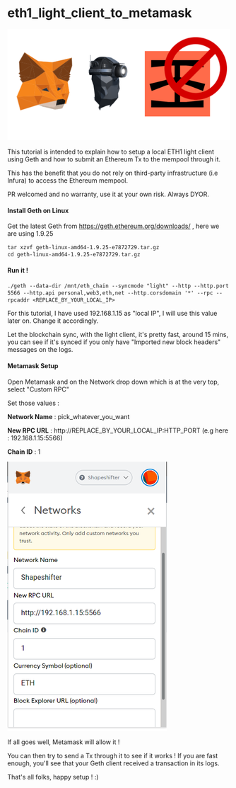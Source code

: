 # eth1_light_client_to_metamask

![img](header.png)

This tutorial is intended to explain how to setup a local ETH1 light client using Geth and how to submit an Ethereum Tx to the mempool through it.

This has the benefit that you do not rely on third-party infrastructure (i.e Infura) to access the Ethereum mempool.

PR welcomed and no warranty, use it at your own risk. Always DYOR.

#### Install Geth on Linux

Get the latest Geth from https://geth.ethereum.org/downloads/ , here we are using 1.9.25

    tar xzvf geth-linux-amd64-1.9.25-e7872729.tar.gz
    cd geth-linux-amd64-1.9.25-e7872729.tar.gz
    
#### Run it !

    ./geth --data-dir /mnt/eth_chain --syncmode "light" --http --http.port 5566 --http.api personal,web3,eth,net --http.corsdomain '*' --rpc --rpcaddr <REPLACE_BY_YOUR_LOCAL_IP>

For this tutorial, I have used 192.168.1.15 as "local IP", I will use this value later on. Change it accordingly.

Let the blockchain sync, with the light client, it's pretty fast, around 15 mins, you can see if it's synced if you only have "Imported new block headers" messages on the logs.

#### Metamask Setup

Open Metamask and on the Network drop down which is at the very top, select "Custom RPC"

Set those values :

**Network Name** : pick_whatever_you_want

**New RPC URL** : http://REPLACE_BY_YOUR_LOCAL_IP:HTTP_PORT (e.g here : 192.168.1.15:5566)

**Chain ID** : 1

![img](rpc_setup_mm.png)

If all goes well, Metamask will allow it !

You can then try to send a Tx through it to see if it works ! If you are fast enough, you'll see that your Geth client received a transaction in its logs.

That's all folks, happy setup ! :)
